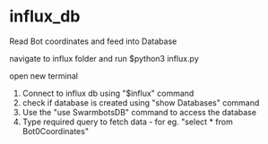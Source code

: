# influx_db
Read Bot coordinates and feed into Database
 
 navigate to influx folder and run $python3 influx.py

 open new terminal

 1. Connect to influx db using "$influx" command
 2. check if database is created using "show Databases" command
 3. Use the "use SwarmbotsDB" command to access the database
 4. Type required query to fetch data - for eg. "select *  from Bot0Coordinates" 

